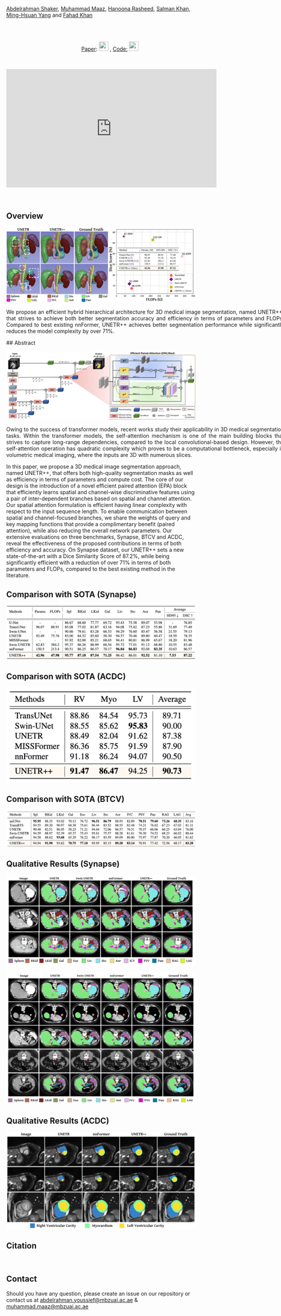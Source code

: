 
[Abdelrahman Shaker](https://scholar.google.com/citations?hl=en&user=eEz4Wu4AAAAJ), [Muhammad Maaz](https://scholar.google.com/citations?user=vTy9Te8AAAAJ&hl=en&authuser=1&oi=sra), [Hanoona Rasheed](https://scholar.google.com/citations?user=yhDdEuEAAAAJ&hl=en&oi=ao), [Salman Khan](https://salman-h-khan.github.io/), [Ming-Hsuan Yang](https://scholar.google.com/citations?user=p9-ohHsAAAAJ&hl=en&oi=ao) and [Fahad Khan](https://scholar.google.es/citations?user=zvaeYnUAAAAJ&hl=en)


<br>

&emsp;&emsp;&emsp;&emsp;&emsp;&emsp;&emsp;&emsp;&emsp;&emsp;&emsp;&emsp;&emsp;&emsp;&emsp;&emsp;&emsp;&emsp;&emsp;&emsp;&emsp;&emsp;&emsp;&emsp;&emsp;&emsp;&emsp;&emsp;&emsp;&emsp;&emsp;&emsp;&emsp;&emsp;&emsp;&emsp;&emsp;&emsp;&emsp;&emsp;&emsp;&emsp;&emsp;&emsp;&emsp;&emsp;&emsp;&emsp;&emsp;&emsp;  [Paper](https://arxiv.org/abs/2206.10589): [<img height="25" src="/unetr_plus_plus/Paper.PNG" width="25" />](https://arxiv.org/abs/2206.10589)  , [Code:](https://github.com/Amshaker/unetr_plus_plus) [<img height="25" src="/unetr_plus_plus/Github.png" width="25" />](https://github.com/Amshaker/unetr_plus_plus)

<br>

<p align="center">
<iframe width="560" height="315" src="https://www.youtube.com/embed/5yQPtNVSFVc" title="YouTube video player" frameborder="0" allow="accelerometer; autoplay; clipboard-write; encrypted-media; gyroscope; picture-in-picture" allowfullscreen></iframe>
</p>

<br>

## Overview
<p align="center">
<!-- ![results](images/madds_vs_top_1.png) -->
<img src="images/intro_fig.jpg" width="800">
</p>
<p align="justify" style="width:740px;">
We propose an efficient hybrid hierarchical architecture for 3D medical image segmentation, named UNETR++, that strives to achieve both better segmentation
accuracy and efficiency in terms of parameters and FLOPs. Compared to best existing nnFormer, UNETR++ achieves better segmentation performance while significantly reduces the model complexity by over 71%.
</p>
## Abstract


![main figure](images/UNETR++_Block_Diagram.jpg)

<p align="justify" style="width:740px;">
Owing to the success of transformer models, recent works study their applicability in 3D medical segmentation tasks. 
Within the transformer models, the self-attention mechanism is one of the main building blocks that strives to capture long-range dependencies, compared to the local convolutional-based design. However, the self-attention operation has quadratic complexity which proves to be a computational bottleneck, especially in volumetric medical imaging, where the inputs are 3D with numerous slices. 
    
In this paper, we propose a 3D medical image segmentation approach, named UNETR++, that offers both high-quality segmentation masks as well as efficiency in terms of parameters and compute cost. The core of our design is the introduction of a novel efficient paired attention (EPA) block that efficiently learns spatial and channel-wise discriminative features using a pair of inter-dependent branches based on spatial and channel attention.
Our spatial attention formulation is efficient having linear complexity with respect to the input sequence length. To enable communication between spatial and channel-focused branches, we share the weights of query and key mapping functions that provide a complimentary benefit (paired attention), while also reducing the overall network parameters. Our extensive evaluations on three benchmarks, Synapse, BTCV and ACDC, reveal the effectiveness of the proposed contributions in terms of both efficiency and accuracy. On Synapse dataset, our UNETR++ sets a new state-of-the-art with a Dice Similarity Score of 87.2%, while being significantly efficient with a reduction of over 71% in terms of both parameters and FLOPs, compared to the best existing method in the literature.
</p>


## Comparison with SOTA (Synapse)
![results](images/Synapse_quantitative_results.png)

## Comparison with SOTA (ACDC)
![results](images/Acdc_quantitative_results.png)

## Comparison with SOTA (BTCV)
![results](images/BTCV_quantitative_results.png)

## Qualitative Results (Synapse)

![results](images/UNETR++_results_fig.jpg)

![results](images/Synapse_res_2.png)

## Qualitative Results (ACDC)

![results](images/acdc_vs_unetr_suppl.jpg)

## Citation
```


```

## Contact
Should you have any question, please create an issue on our repository or contact us at [abdelrahman.youssief@mbzuai.ac.ae](abdelrahman.youssief@mbzuai.ac.ae) & [muhammad.maaz@mbzuai.ac.ae](muhammad.maaz@mbzuai.ac.ae)
